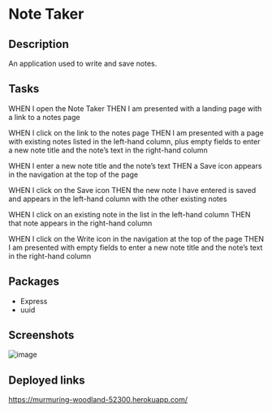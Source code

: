 # Note Taker 
## Description 
An application used to write and save notes.
## Tasks

WHEN I open the Note Taker
THEN I am presented with a landing page with a link to a notes page

WHEN I click on the link to the notes page
THEN I am presented with a page with existing notes listed in the left-hand column, plus empty fields to enter a new note title and the note’s text in the right-hand column

WHEN I enter a new note title and the note’s text
THEN a Save icon appears in the navigation at the top of the page

WHEN I click on the Save icon
THEN the new note I have entered is saved and appears in the left-hand column with the other existing notes

WHEN I click on an existing note in the list in the left-hand column
THEN that note appears in the right-hand column

WHEN I click on the Write icon in the navigation at the top of the page
THEN I am presented with empty fields to enter a new note title and the note’s text in the right-hand column

## Packages 
- Express
- uuid

## Screenshots
![image](https://user-images.githubusercontent.com/79381847/120952689-2e4b7280-c711-11eb-9902-c7e413ec46bd.png)

## Deployed links
https://murmuring-woodland-52300.herokuapp.com/